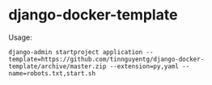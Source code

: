 # django-docker-template

Usage:

```shell
django-admin startproject application --template=https://github.com/tinnguyentg/django-docker-template/archive/master.zip --extension=py,yaml --name=robots.txt,start.sh
```
